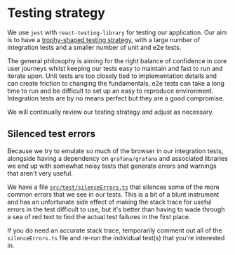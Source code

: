 # Testing strategy

We use `jest` with `react-testing-library` for testing our application. Our aim is to have a [trophy-shaped testing strategy](https://kentcdodds.com/blog/write-tests), with a large number of integration tests and a smaller number of unit and e2e tests.

The general philosophy is aiming for the right balance of confidence in core user journeys whilst keeping our tests easy to maintain and fast to run and iterate upon. Unit tests are too closely tied to implementation details and can create friction to changing the fundamentals, e2e tests can take a long time to run and be difficult to set up an easy to reproduce environment. Integration tests are by no means perfect but they are a good compromise.

We will continually review our testing strategy and adjust as necessary.

## Silenced test errors

Because we try to emulate so much of the browser in our integration tests, alongside having a dependency on `grafana/grafana` and associated libraries we end up with somewhat noisy tests that generate errors and warnings that aren't very useful.

We have a file [`src/test/silenceErrors.ts`](../../src/test/silenceErrors.ts) that silences some of the more common errors that we see in our tests. This is a bit of a blunt instrument and has an unfortunate side effect of making the stack trace for useful errors in the test difficult to use, but it's better than having to wade through a sea of red text to find the actual test failures in the first place.

If you do need an accurate stack trace, temporarily comment out all of the `silenceErrors.ts` file and re-run the individual test(s) that you're interested in.
